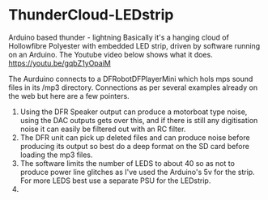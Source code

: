 # ThunderCloud-LEDstrip
Arduino based thunder - lightning
Basically it's a hanging cloud of Hollowfibre Polyester with embedded LED strip, driven by software running on an Arduino. The Youtube video below shows what it does.
https://youtu.be/gqbZ1yOpaiM

The Aurduino connects to a DFRobotDFPlayerMini which hols mps sound files in its /mp3 directory.
Connections as per several examples already on the web but here are a few pointers.
1. Using the DFR Speaker output can produce a motorboat type noise, using the DAC outputs gets over this, 
and if there is still any digitisation noise it can easily be filtered out with an RC filter.
2. The DFR unit can pick up deleted files and can produce noise before producing its output 
so best do a deep format on the SD card before loading the mp3 files.
3. The software limits the number of LEDS to about 40 so as not to produce power line glitches 
as I've used the Arduino's 5v for the strip. For more LEDS best use a separate PSU for the  LEDstrip.
4. 
